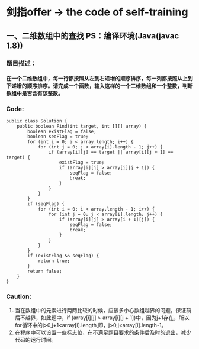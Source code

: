 # 剑指offer -> the code of self-training
## 一、二维数组中的查找 PS：编译环境(Java(javac 1.8))
### 题目描述：
#### 在一个二维数组中，每一行都按照从左到右递增的顺序排序，每一列都按照从上到下递增的顺序排序。请完成一个函数，输入这样的一个二维数组和一个整数，判断数组中是否含有该整数。
### Code:
```
public class Solution {
    public boolean Find(int target, int [][] array) {
        boolean existFlag = false;
        boolean seqFlag = true;
        for (int i = 0; i < array.length; i++) {
            for (int j = 0; j < array[i].length - 1; j++) {
                if (array[i][j] == target || array[i][j + 1] == target) {
                    existFlag = true;
                    if (array[i][j] > array[i][j + 1]) {
                        seqFlag = false;
                        break;
                    }
                }
            }
        }
        if (seqFlag) {
            for (int i = 0; i < array.length - 1; i++) {
                for (int j = 0; j < array[i].length; j++) {
                    if (array[i][j] > array[i + 1][j]) {
                        seqFlag = false;
                        break;
                    }
                }
            }
        }
        if (existFlag && seqFlag) {
            return true;
        }
        return false;
    }
}
```
### Caution:
1. 当在数组中的元素进行两两比较的时候，应该多小心数组越界的问题，保证前后不越界，如此题中，if (array[i][j] > array[i][j + 1])中，因为j+1存在，所以for循环中的j>0,j+1<array[i].length,即，j>0,j<array[i].length-1。
2. 在程序中可以设置一些标志位，在不满足题目要求的条件后及时的退出，减少代码的运行时间。
